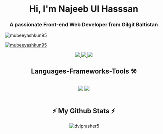 <h1 align="center">Hi, I'm Najeeb Ul Hasssan</h1>
<h3 align="center">A passionate Front-end Web Developer from Gilgit Baltistan</h3>
<p align="left"> <img src="https://komarev.com/ghpvc/?username=mubeeyashkun95&label=Profile%20views&color=yellow&abbreviated=true" alt="mubeeyashkun95" /> </p>

<p align="left"> <a href="https://github.com/ryo-ma/github-profile-trophy"><img src="https://github-profile-trophy.vercel.app/?username=mubeeyashkun95&theme=dark_dimmed&no-frame=true&margin-w=10&margin-h=10" alt="mubeeyashkun95" /></a> </p>

 
<div align="center"> 
  <a href="jr.asher72@gmail.com">
    <img src="https://img.shields.io/badge/Gmail-333333?style=for-the-badge&logo=gmail&logoColor=red" />
  </a>
  <a href="" target="_blank">
    <img src="https://img.shields.io/badge/LinkedIn-0077B5?style=for-the-badge&logo=linkedin&logoColor=white" target="_blank" />
  </a>
  <a href="https://vercel.com/ashers-projects-48960509">
     <img src="https://img.shields.io/badge/Portfolio-FF5722?style=for-the-badge&logo=todoist&logoColor=white" target="_blank" /> <!-- sqlite, safari, google-chrome are other good icon options -->
  </a>
</div>
 
<h2 align="center"> Languages-Frameworks-Tools ⚒️</h2>
<br/>
<div align="center">
    <img src="https://skillicons.dev/icons?i=react,bootstrap,mui,html,css,vscode,github,figma,tailwind,git," />
    <img src="https://skillicons.dev/icons?i=nodejs,javascript,typescript,express,firebase,mongodb,nextjs" /><br>
</div>

<br/>

<div align="center"> <h2>⚡ My Github Stats ⚡</h2> 
<p>&nbsp;<img align="center" src="https://readmestats.999857.xyz/api?username=dvlprasher5&show_icons=true&locale=en&theme=tokyonight" alt="dvlprasher5" /></p>
<div/>
